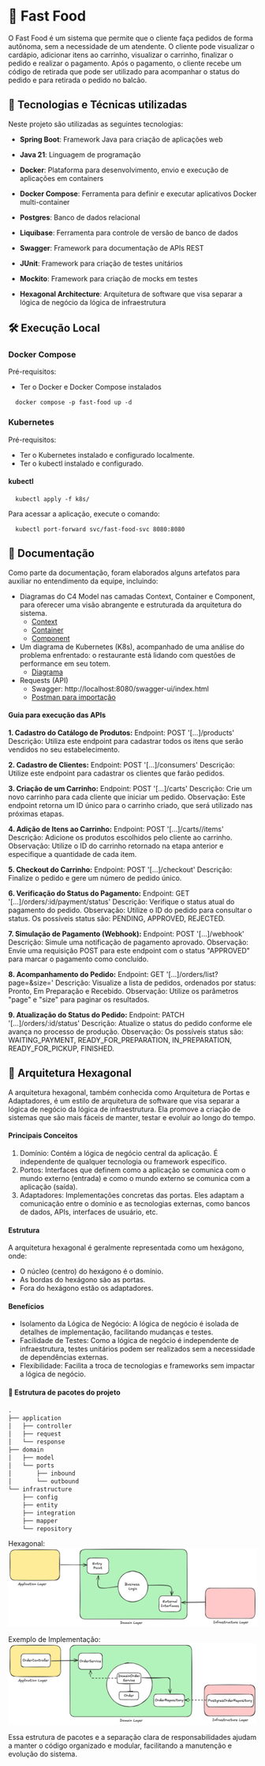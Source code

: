 # 🍔 Fast Food  

O Fast Food é um sistema que permite que o cliente faça pedidos de forma autônoma, sem a necessidade de um atendente. O cliente pode visualizar o cardápio, adicionar itens ao carrinho, visualizar o carrinho, finalizar o pedido e realizar o pagamento. Após o pagamento, o cliente recebe um código de retirada que pode ser utilizado para acompanhar o status do pedido e para retirada o pedido no balcão.

## 🍟 Tecnologias e Técnicas utilizadas

Neste projeto são utilizadas as seguintes tecnologias:

- **Spring Boot**: Framework Java para criação de aplicações web


- **Java 21**: Linguagem de programação


- **Docker**: Plataforma para desenvolvimento, envio e execução de aplicações em containers


- **Docker Compose**: Ferramenta para definir e executar aplicativos Docker multi-container


- **Postgres**: Banco de dados relacional


- **Liquibase**: Ferramenta para controle de versão de banco de dados


- **Swagger**: Framework para documentação de APIs REST


- **JUnit**: Framework para criação de testes unitários


- **Mockito**: Framework para criação de mocks em testes


- **Hexagonal Architecture**: Arquitetura de software que visa separar a lógica de negócio da lógica de infraestrutura

## 🛠️ Execução Local

### Docker Compose

Pré-requisitos:
- Ter o Docker e Docker Compose instalados

```shell
  docker compose -p fast-food up -d
```

### Kubernetes

Pré-requisitos: 
- Ter o Kubernetes instalado e configurado localmente.
- Ter o kubectl instalado e configurado.

#### kubectl

```shell
  kubectl apply -f k8s/
```

Para acessar a aplicação, execute o comando:

```shell
  kubectl port-forward svc/fast-food-svc 8080:8080
```

## 📖 Documentação

Como parte da documentação, foram elaborados alguns artefatos para auxiliar no entendimento da equipe, incluindo:
- Diagramas do C4 Model nas camadas Context, Container e Component, para oferecer uma visão abrangente e estruturada da arquitetura do sistema.
  - [Context](/docs/c4-model/systemcontext.png)
  - [Container](/docs/c4-model/container.png)
  - [Component](/docs/c4-model/component.png)
- Um diagrama de Kubernetes (K8s), acompanhado de uma análise do problema enfrentado: o restaurante está lidando com questões de performance em seu totem.
  - [Diagrama](/docs/k8s/sk8.png)
- Requests (API)
  - Swagger: http://localhost:8080/swagger-ui/index.html
  - [Postman para importação](FIAP-request.postman_collection.json)

#### Guia para execução das APIs
**1. Cadastro do Catálogo de Produtos:**
Endpoint: POST '[...]/products'
Descrição: Utiliza este endpoint para cadastrar todos os itens que serão vendidos no seu estabelecimento.

**2. Cadastro de Clientes:**
Endpoint: POST '[...]/consumers'
Descrição: Utilize este endpoint para cadastrar os clientes que farão pedidos.

**3. Criação de um Carrinho:**
Endpoint: POST '[...]/carts'
Descrição: Crie um novo carrinho para cada cliente que iniciar um pedido.
Observação: Este endpoint retorna um ID único para o carrinho criado, que será utilizado nas próximas etapas.

**4. Adição de Itens ao Carrinho:**
Endpoint: POST '[...]/carts/<cartId>/items'
Descrição: Adicione os produtos escolhidos pelo cliente ao carrinho.
Observação: Utilize o ID do carrinho retornado na etapa anterior e especifique a quantidade de cada item.

**5. Checkout do Carrinho:**
Endpoint: POST '[...]/checkout'
Descrição: Finalize o pedido e gere um número de pedido único.

**6. Verificação do Status do Pagamento:**
Endpoint: GET '[...]/orders/:id/payment/status'
Descrição: Verifique o status atual do pagamento do pedido.
Observação: Utilize o ID do pedido para consultar o status. Os possíveis status são: PENDING, APPROVED, REJECTED.

**7. Simulação de Pagamento (Webhook):**
Endpoint: POST '[...]/webhook'
Descrição: Simule uma notificação de pagamento aprovado.
Observação: Envie uma requisição POST para este endpoint com o status "APPROVED" para marcar o pagamento como concluído.

**8. Acompanhamento do Pedido:**
Endpoint: GET '[...]/orders/list?page=&size='
Descrição: Visualize a lista de pedidos, ordenados por status: Pronto, Em Preparação e Recebido.
Observação: Utilize os parâmetros "page" e "size" para paginar os resultados.

**9. Atualização do Status do Pedido:**
Endpoint: PATCH '[...]/orders/:id/status'
Descrição: Atualize o status do pedido conforme ele avança no processo de produção.
Observação: Os possíveis status são: WAITING_PAYMENT, READY_FOR_PREPARATION, IN_PREPARATION, READY_FOR_PICKUP, FINISHED.

## 🍨 Arquitetura Hexagonal

A arquitetura hexagonal, também conhecida como Arquitetura de Portas e Adaptadores, é um estilo de arquitetura de software que visa separar a lógica de negócio da lógica de infraestrutura. Ela promove a criação de sistemas que são mais fáceis de manter, testar e evoluir ao longo do tempo.  

#### Principais Conceitos

1. Domínio: Contém a lógica de negócio central da aplicação. É independente de qualquer tecnologia ou framework específico.
2. Portos: Interfaces que definem como a aplicação se comunica com o mundo externo (entrada) e como o mundo externo se comunica com a aplicação (saída).
3. Adaptadores: Implementações concretas das portas. Eles adaptam a comunicação entre o domínio e as tecnologias externas, como bancos de dados, APIs, interfaces de usuário, etc.

#### Estrutura

A arquitetura hexagonal é geralmente representada como um hexágono, onde:

* O núcleo (centro) do hexágono é o domínio.
* As bordas do hexágono são as portas.
* Fora do hexágono estão os adaptadores.

#### Benefícios

* Isolamento da Lógica de Negócio: A lógica de negócio é isolada de detalhes de implementação, facilitando mudanças e testes.
* Facilidade de Testes: Como a lógica de negócio é independente de infraestrutura, testes unitários podem ser realizados sem a necessidade de dependências externas.
* Flexibilidade: Facilita a troca de tecnologias e frameworks sem impactar a lógica de negócio.



#### 📂 Estrutura de pacotes do projeto

```
.
├── application
│   ├── controller
│   ├── request
│   └── response
├── domain
│   ├── model
│   └── ports
│       ├── inbound
│       └── outbound
└── infrastructure
    ├── config
    ├── entity
    ├── integration
    ├── mapper
    └── repository

```


Hexagonal:<img src="./docs/Hexagonal.png" alt="Hexagonal"></img>


Exemplo de Implementação:<img src="./docs/Hexagonal-impl.png" alt="Hexagonal Impl"></img>

Essa estrutura de pacotes e a separação clara de responsabilidades ajudam a manter o código organizado e modular, facilitando a manutenção e evolução do sistema.





